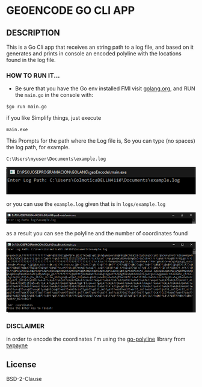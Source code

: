 # GEOENCODE GO CLI APP

## DESCRIPTION
This is a Go Cli app that receives an string path to a log file, and based on it generates 
and prints in console an encoded polyline with the locations found in the log file.

### HOW TO RUN IT...
- Be sure that you have the Go env installed FMI visit [golang.org](https://golang.org/), 
and RUN the `main.go` in the console with:

```
$go run main.go
```

if you like Simplify things, just execute 
```
main.exe
```
This Prompts for the path where the Log file is, So you can type (no spaces)
the log path, for example.
```
C:\Users\myuser\Documents\example.log
```
![](img/logpathcli.png)

or you can use the `example.log` given that is in `logs/example.log`

![](img/givenlogfile.png)

as a result you can see the polyline and the number of coordinates found

![](img/result.png)

### DISCLAIMER
in order to encode the coordinates I'm using the [go-polyline](https://github.com/twpayne/go-polyline) library from [twpayne](https://github.com/twpayne)

## License

BSD-2-Clause






